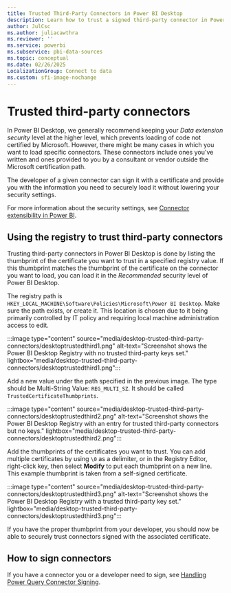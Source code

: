 ```yaml
---
title: Trusted Third-Party Connectors in Power BI Desktop
description: Learn how to trust a signed third-party connector in Power BI Desktop by editing values in the Registry Editor.
author: JulCsc
ms.author: juliacawthra
ms.reviewer: ''
ms.service: powerbi
ms.subservice: pbi-data-sources
ms.topic: conceptual
ms.date: 02/26/2025
LocalizationGroup: Connect to data
ms.custom: sfi-image-nochange
---
```

# Trusted third-party connectors

In Power BI Desktop, we generally recommend keeping your *Data extension security* level at the higher level, which prevents loading of code not certified by Microsoft. However, there might be many cases in which you want to load specific connectors. These connectors include ones you've written and ones provided to you by a consultant or vendor outside the Microsoft certification path.

The developer of a given connector can sign it with a certificate and provide you with the information you need to securely load it without lowering your security settings.

For more information about the security settings, see [Connector extensibility in Power BI](./desktop-connector-extensibility.md).

## Using the registry to trust third-party connectors

Trusting third-party connectors in Power BI Desktop is done by listing the thumbprint of the certificate you want to trust in a specified registry value. If this thumbprint matches the thumbprint of the certificate on the connector you want to load, you can load it in the *Recommended* security level of Power BI Desktop.

The registry path is `HKEY_LOCAL_MACHINE\Software\Policies\Microsoft\Power BI Desktop`. Make sure the path exists, or create it. This location is chosen due to it being primarily controlled by IT policy and requiring local machine administration access to edit.

:::image type="content" source="media/desktop-trusted-third-party-connectors/desktoptrustedthird1.png" alt-text="Screenshot shows the Power BI Desktop Registry with no trusted third-party keys set." lightbox="media/desktop-trusted-third-party-connectors/desktoptrustedthird1.png":::

Add a new value under the path specified in the previous image. The type should be Multi-String Value: `REG_MULTI_SZ`. It should be called `TrustedCertificateThumbprints`.

:::image type="content" source="media/desktop-trusted-third-party-connectors/desktoptrustedthird2.png" alt-text="Screenshot shows the Power BI Desktop Registry with an entry for trusted third-party connectors but no keys." lightbox="media/desktop-trusted-third-party-connectors/desktoptrustedthird2.png":::

Add the thumbprints of the certificates you want to trust. You can add multiple certificates by using `\0` as a delimiter, or in the Registry Editor, right-click key, then select **Modify** to put each thumbprint on a new line. This example thumbprint is taken from a self-signed certificate.

:::image type="content" source="media/desktop-trusted-third-party-connectors/desktoptrustedthird3.png" alt-text="Screenshot shows the Power BI Desktop Registry with a trusted third-party key set." lightbox="media/desktop-trusted-third-party-connectors/desktoptrustedthird3.png":::

If you have the proper thumbprint from your developer, you should now be able to securely trust connectors signed with the associated certificate.

## How to sign connectors

If you have a connector you or a developer need to sign, see [Handling Power Query Connector Signing](/power-query/handlingconnectorsigning).
